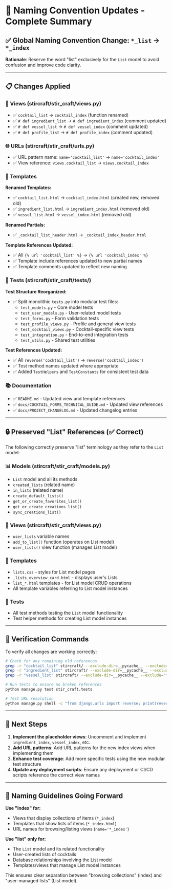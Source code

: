 # 🔄 Naming Convention Updates - Complete Summary

## ✅ Global Naming Convention Change: `*_list` → `*_index`

**Rationale**: Reserve the word "list" exclusively for the `List` model to avoid confusion and improve code clarity.

---

## 📋 Changes Applied

### 🎯 Views (stircraft/stir_craft/views.py)
- ✅ `cocktail_list` → `cocktail_index` (function renamed)
- ✅ `# def ingredient_list` → `# def ingredient_index` (comment updated)
- ✅ `# def vessel_list` → `# def vessel_index` (comment updated)  
- ✅ `# def profile_list` → `# def profile_index` (comment updated)

### 🌐 URLs (stircraft/stir_craft/urls.py)
- ✅ URL pattern name: `name='cocktail_list'` → `name='cocktail_index'`
- ✅ View reference: `views.cocktail_list` → `views.cocktail_index`

### 📄 Templates
**Renamed Templates:**
- ✅ `cocktail_list.html` → `cocktail_index.html` (created new, removed old)
- ✅ `ingredient_list.html` → `ingredient_index.html` (removed old)
- ✅ `vessel_list.html` → `vessel_index.html` (removed old)

**Renamed Partials:**
- ✅ `_cocktail_list_header.html` → `_cocktail_index_header.html`

**Template References Updated:**
- ✅ All `{% url 'cocktail_list' %}` → `{% url 'cocktail_index' %}`
- ✅ Template include references updated to new partial names
- ✅ Template comments updated to reflect new naming

### 🧪 Tests (stircraft/stir_craft/tests/)
**Test Structure Reorganized:**
- ✅ Split monolithic `tests.py` into modular test files:
  - `test_models.py` - Core model tests
  - `test_user_models.py` - User-related model tests  
  - `test_forms.py` - Form validation tests
  - `test_profile_views.py` - Profile and general view tests
  - `test_cocktail_views.py` - Cocktail-specific view tests
  - `test_integration.py` - End-to-end integration tests
  - `test_utils.py` - Shared test utilities

**Test References Updated:**
- ✅ All `reverse('cocktail_list')` → `reverse('cocktail_index')`
- ✅ Test method names updated where appropriate
- ✅ Added `TestHelpers` and `TestConstants` for consistent test data

### 📚 Documentation
- ✅ `README.md` - Updated view and template references
- ✅ `docs/COCKTAIL_FORMS_TECHNICAL_GUIDE.md` - Updated view references
- ✅ `docs/PROJECT_CHANGELOG.md` - Updated changelog entries

---

## 🔒 Preserved "List" References (✅ Correct)

The following correctly preserve "list" terminology as they refer to the `List` model:

### 📊 Models (stircraft/stir_craft/models.py)
- `List` model and all its methods
- `created_lists` (related name)
- `in_lists` (related name)
- `create_default_lists()`
- `get_or_create_favorites_list()`
- `get_or_create_creations_list()`
- `sync_creations_list()`

### 🎯 Views (stircraft/stir_craft/views.py)
- `user_lists` variable names
- `add_to_list()` function (operates on List model)
- `user_lists()` view function (manages List model)

### 📄 Templates
- `lists.css` - styles for List model pages
- `_lists_overview_card.html` - displays user's Lists
- `list_*.html` templates - for List model CRUD operations
- All template variables referring to List model instances

### 🧪 Tests
- All test methods testing the `List` model functionality
- Test helper methods for creating List model instances

---

## 🚀 Verification Commands

To verify all changes are working correctly:

```bash
# Check for any remaining old references
grep -r "cocktail_list" stircraft/ --exclude-dir=__pycache__ --exclude="*.backup"
grep -r "ingredient_list" stircraft/ --exclude-dir=__pycache__ --exclude="*.backup" 
grep -r "vessel_list" stircraft/ --exclude-dir=__pycache__ --exclude="*.backup"

# Run tests to ensure no broken references
python manage.py test stir_craft.tests

# Test URL resolution
python manage.py shell -c "from django.urls import reverse; print(reverse('cocktail_index'))"
```

---

## 🎯 Next Steps

1. **Implement the placeholder views**: Uncomment and implement `ingredient_index`, `vessel_index`, etc.
2. **Add URL patterns**: Add URL patterns for the new index views when implementing them
3. **Enhance test coverage**: Add more specific tests using the new modular test structure
4. **Update any deployment scripts**: Ensure any deployment or CI/CD scripts reference the correct view names

---

## 📝 Naming Guidelines Going Forward

**Use "index" for:**
- Views that display collections of items (`*_index`)
- Templates that show lists of items (`*_index.html`)
- URL names for browsing/listing views (`name='*_index'`)

**Use "list" only for:**
- The `List` model and its related functionality
- User-created lists of cocktails
- Database relationships involving the List model
- Templates/views that manage List model instances

This ensures clear separation between "browsing collections" (index) and "user-managed lists" (List model).
